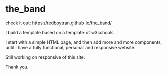 # the_band
check it out: https://redboytran.github.io/the_band/

I build a template based on a template of w3schools.

I start with a simple HTML page, and then add more and more components, until I have a fully functional, personal and responsive website.

Still working on responsive of this site.

Thank you.
